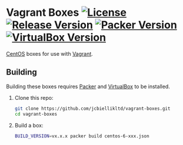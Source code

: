 # Vagrant Boxes [![License](https://img.shields.io/badge/license-MIT-brightgreen.svg)](http://opensource.org/licenses/MIT) [![Release Version](https://img.shields.io/github/release/jcbiellikltd/vagrant-boxes.svg)](https://github.com/jcbiellikltd/vagrant-boxes/releases) [![Packer Version](https://img.shields.io/badge/packer-v0.8.2-yellow.svg)](https://packer.io/) [![VirtualBox Version](https://img.shields.io/badge/virtualbox-v4.3.30-red.svg)](https://www.virtualbox.org/)

[CentOS](https://www.centos.org/) boxes for use with [Vagrant](https://www.vagrantup.com/).

Building
--------

Building these boxes requires [Packer](https://packer.io/) and [VirtualBox](https://www.virtualbox.org/) to be installed.

1. Clone this repo:
	```sh
	git clone https://github.com/jcbiellikltd/vagrant-boxes.git
	cd vagrant-boxes
	```

2. Build a box:
	```sh
	BUILD_VERSION=vx.x.x packer build centos-6-xxx.json
	```
